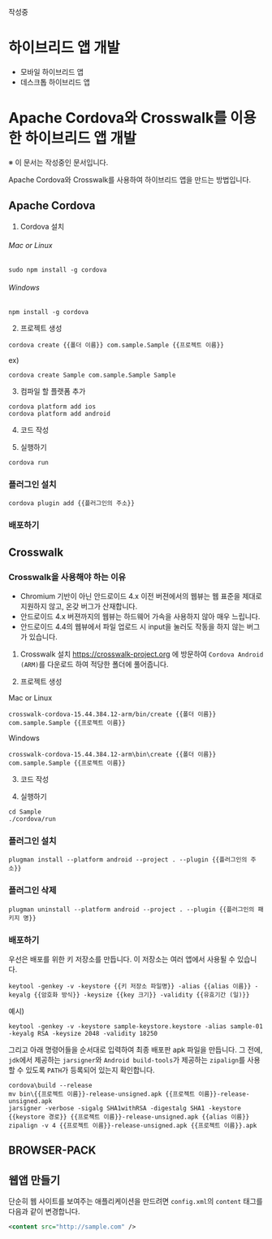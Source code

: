 작성중

# 하이브리드 앱 개발

* 모바일 하이브리드 앱
* 데스크톱 하이브리드 앱

# Apache Cordova와 Crosswalk를 이용한 하이브리드 앱 개발
※ 이 문서는 작성중인 문서입니다.

Apache Cordova와 Crosswalk를 사용하여 하이브리드 앱을 만드는 방법입니다.

## Apache Cordova

1. Cordova 설치

###### Mac or Linux
```
sudo npm install -g cordova
```

###### Windows
```
npm install -g cordova
```

2. 프로젝트 생성

```
cordova create {{폴더 이름}} com.sample.Sample {{프로젝트 이름}}
```

ex)
```
cordova create Sample com.sample.Sample Sample
```

3. 컴파일 할 플랫폼 추가
```
cordova platform add ios
cordova platform add android
```

4. 코드 작성

5. 실행하기
```
cordova run
```

### 플러그인 설치
```
cordova plugin add {{플러그인의 주소}}
```

### 배포하기


## Crosswalk
### Crosswalk을 사용해야 하는 이유
* Chromium 기반이 아닌 안드로이드 4.x 이전 버젼에서의 웹뷰는 웹 표준을 제대로 지원하지 않고, 온갖 버그가 산재합니다.
* 안드로이드 4.x 버젼까지의 웹뷰는 하드웨어 가속을 사용하지 않아 매우 느립니다.
* 안드로이드 4.4의 웹뷰에서 파일 업로드 시 input을 눌러도 작동을 하지 않는 버그가 있습니다.

1. Crosswalk 설치
https://crosswalk-project.org 에 방문하여 `Cordova Android (ARM)`를 다운로드 하여 적당한 폴더에 풀어줍니다.

2. 프로젝트 생성

Mac or Linux
```
crosswalk-cordova-15.44.384.12-arm/bin/create {{폴더 이름}} com.sample.Sample {{프로젝트 이름}}
```

Windows
```
crosswalk-cordova-15.44.384.12-arm\bin\create {{폴더 이름}} com.sample.Sample {{프로젝트 이름}}
```

3. 코드 작성

4. 실행하기
```
cd Sample
./cordova/run
```

### 플러그인 설치
```
plugman install --platform android --project . --plugin {{플러그인의 주소}}
```

### 플러그인 삭제
```
plugman uninstall --platform android --project . --plugin {{플러그인의 패키지 명}}
```

### 배포하기
우선은 배포를 위한 키 저장소를 만듭니다. 이 저장소는 여러 앱에서 사용될 수 있습니다.
```
keytool -genkey -v -keystore {{키 저장소 파일명}} -alias {{alias 이름}} -keyalg {{암호화 방식}} -keysize {{key 크기}} -validity {{유효기간 (일)}}
```

예시)
```
keytool -genkey -v -keystore sample-keystore.keystore -alias sample-01 -keyalg RSA -keysize 2048 -validity 18250
```

그리고 아래 명령어들을 순서대로 입력하여 최종 배포판 apk 파일을 만듭니다. 그 전에, `jdk`에서 제공하는 `jarsigner`와 `Android build-tools`가 제공하는 `zipalign`를 사용할 수 있도록 `PATH`가 등록되어 있는지 확인합니다.
```
cordova\build --release
mv bin\{{프로젝트 이름}}-release-unsigned.apk {{프로젝트 이름}}-release-unsigned.apk
jarsigner -verbose -sigalg SHA1withRSA -digestalg SHA1 -keystore {{keystore 경로}} {{프로젝트 이름}}-release-unsigned.apk {{alias 이름}}
zipalign -v 4 {{프로젝트 이름}}-release-unsigned.apk {{프로젝트 이름}}.apk
```

## BROWSER-PACK

## 웹앱 만들기
단순히 웹 사이트를 보여주는 애플리케이션을 만드려면 `config.xml`의 `content` 태그를 다음과 같이 변경합니다.
```xml
<content src="http://sample.com" />
```

